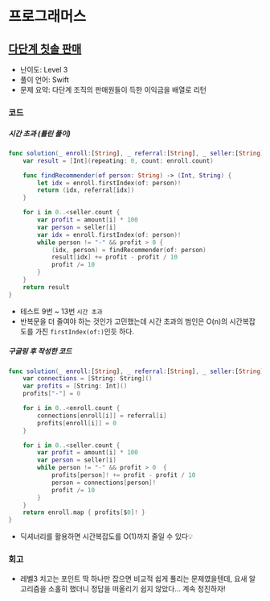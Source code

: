 # 프로그래머스

## [다단계 칫솔 판매](https://programmers.co.kr/learn/courses/30/lessons/77486)

* 난이도: Level 3
* 풀이 언어: Swift
* 문제 요약: 다단계 조직의 판매원들이 득한 이익금을 배열로 리턴

### 코드

##### 시간 초과 (틀린 풀이)

```swift
func solution(_ enroll:[String], _ referral:[String], _ seller:[String], _ amount:[Int]) -> [Int] {
    var result = [Int](repeating: 0, count: enroll.count)

    func findRecommender(of person: String) -> (Int, String) {
        let idx = enroll.firstIndex(of: person)!
        return (idx, referral[idx])
    }

    for i in 0..<seller.count {
        var profit = amount[i] * 100
        var person = seller[i]
        var idx = enroll.firstIndex(of: person)!
        while person != "-" && profit > 0 {
            (idx, person) = findRecommender(of: person)
            result[idx] += profit - profit / 10
            profit /= 10
        }
    }
    return result
}
```

* 테스트 9번 ~ 13번 `시간 초과`
* 반복문을 더 줄여야 하는 것인가 고민했는데 시간 초과의 범인은 O(n)의 시간복잡도를 가진 `firstIndex(of:)`인듯 하다.

##### 구글링 후 작성한 코드

```swift
func solution(_ enroll:[String], _ referral:[String], _ seller:[String], _ amount:[Int]) -> [Int] {
    var connections = [String: String]()
    var profits = [String: Int]()
    profits["-"] = 0

    for i in 0..<enroll.count {
        connections[enroll[i]] = referral[i]
        profits[enroll[i]] = 0
    }

    for i in 0..<seller.count {
        var profit = amount[i] * 100
        var person = seller[i]
        while person != "-" && profit > 0  {
            profits[person]! += profit - profit / 10
            person = connections[person]!
            profit /= 10
        }
    }
    return enroll.map { profits[$0]! }
}
```

* 딕셔너리를 활용하면 시간복잡도를 O(1)까지 줄일 수 있다💡

### 회고

- 레벨3 치고는 포인트 딱 하나만 잡으면 비교적 쉽게 풀리는 문제였을텐데, 요새 알고리즘을 소홀히 했더니 정답을 떠올리기 쉽지 않았다... 계속 정진하자!